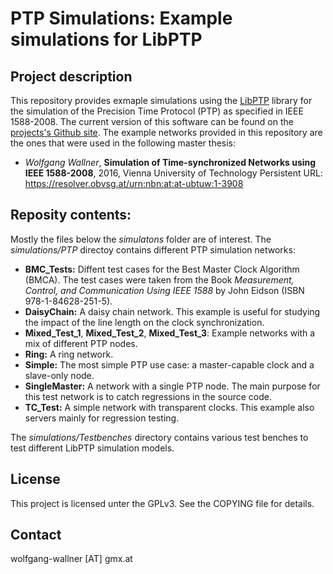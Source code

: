 
PTP Simulations: Example simulations for LibPTP
===============================

Project description
-------------------------------

This repository provides exmaple simulations using the [LibPTP][1] library for the simulation of the Precision Time Protocol (PTP) as specified in IEEE 1588-2008.
The current version of this software can be found on the [projects's Github site][2].
The example networks provided in this repository are the ones that were used in the following master thesis:

* _Wolfgang Wallner_, __Simulation of Time-synchronized Networks using IEEE 1588-2008__, 2016, Vienna University of Technology
Persistent URL: https://resolver.obvsg.at/urn:nbn:at:at-ubtuw:1-3908

[1]: https://github.com/ptp-sim/libPTP
[2]: https://github.com/ptp-sim/PTP_Simulations

Reposity contents:
---------------------

Mostly the files below the _simulatons_ folder are of interest.
The _simulations/PTP_ directoy contains different PTP simulation networks:

* __BMC_Tests:__ Diffent test cases for the Best Master Clock Algorithm (BMCA). The test cases were taken from the Book _Measurement, Control, and Communication Using IEEE 1588_ by John Eidson (ISBN 978-1-84628-251-5).
* __DaisyChain:__ A daisy chain network. This example is useful for studying the impact of the line length on the clock synchronization.
* __Mixed_Test_1__, __Mixed_Test_2__, __Mixed_Test_3__: Example networks with a mix of different PTP nodes.
* __Ring:__ A ring network.
* __Simple:__ The most simple PTP use case: a master-capable clock and a slave-only node.
* __SingleMaster:__ A network with a single PTP node. The main purpose for this test network is to catch regressions in the source code.
* __TC_Test:__ A simple network with transparent clocks. This example also servers mainly for regression testing.

The _simulations/Testbenches_ directory contains various test benches to test different LibPTP simulation models.

License
---------------------

This project is licensed unter the GPLv3. See the COPYING file for details.

Contact
---------------------

wolfgang-wallner [AT] gmx.at
